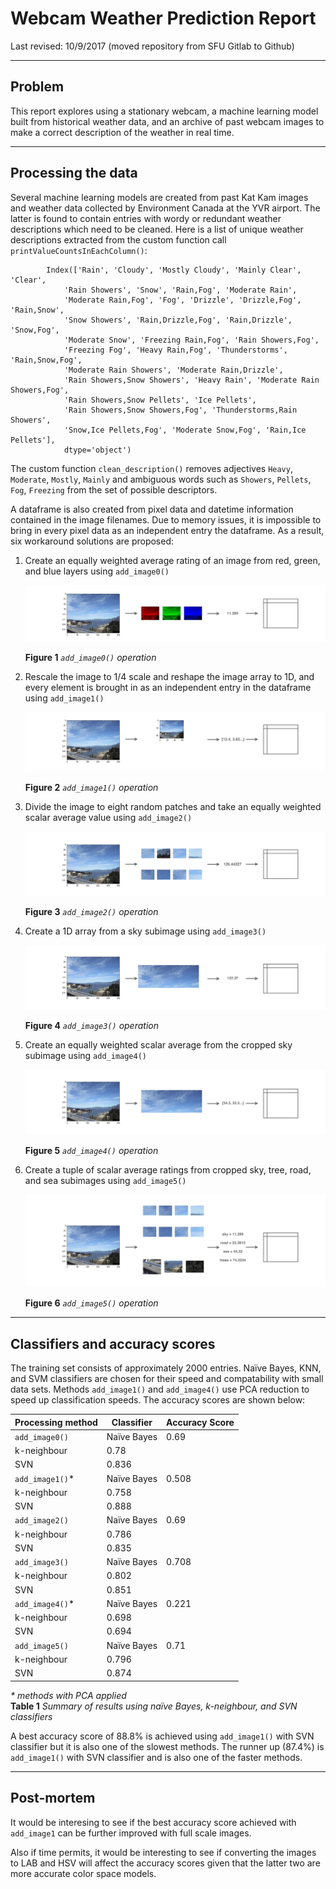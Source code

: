 # Webcam Weather Prediction Report

Last revised: 10/9/2017 (moved repository from SFU Gitlab to Github)

---

## Problem
This report explores using a stationary webcam, a machine learning model built 
from historical weather data, and an archive of past webcam images to make 
a correct description of the weather in real time.    

---
## Processing the data
Several machine learning models are created from past Kat Kam images and weather
data collected by Environment Canada at the YVR airport.  The latter is found to
contain entries with wordy or redundant weather descriptions which need
to be cleaned. Here is a list of unique weather descriptions extracted from the 
custom function call `printValueCountsInEachColumn()`:    
```
        Index(['Rain', 'Cloudy', 'Mostly Cloudy', 'Mainly Clear', 'Clear',
            'Rain Showers', 'Snow', 'Rain,Fog', 'Moderate Rain',
            'Moderate Rain,Fog', 'Fog', 'Drizzle', 'Drizzle,Fog', 'Rain,Snow',
            'Snow Showers', 'Rain,Drizzle,Fog', 'Rain,Drizzle', 'Snow,Fog',
            'Moderate Snow', 'Freezing Rain,Fog', 'Rain Showers,Fog',
            'Freezing Fog', 'Heavy Rain,Fog', 'Thunderstorms', 'Rain,Snow,Fog',
            'Moderate Rain Showers', 'Moderate Rain,Drizzle',
            'Rain Showers,Snow Showers', 'Heavy Rain', 'Moderate Rain Showers,Fog',
            'Rain Showers,Snow Pellets', 'Ice Pellets',
            'Rain Showers,Snow Showers,Fog', 'Thunderstorms,Rain Showers',
            'Snow,Ice Pellets,Fog', 'Moderate Snow,Fog', 'Rain,Ice Pellets'],
            dtype='object')
```
The custom function `clean_description()` removes adjectives `Heavy`, `Moderate`, 
`Mostly`, `Mainly` and ambiguous words such as `Showers`, `Pellets`, `Fog`, 
`Freezing` from the set of possible descriptors.

A dataframe is also created from pixel data and datetime information contained 
in the image filenames.  Due to memory issues, it is impossible to bring in every
pixel data as an independent entry the dataframe.  As a result, six workaround 
solutions are proposed:    

1. Create an equally weighted average rating of an image from 
red, green, and blue layers using `add_image0()`

    ![Figure 1](https://github.com/cathug/webcam-weather-prediction/blob/master/fig1.png)
 
    **Figure 1** *`add_image0()` operation*    

2. Rescale the image to 1/4 scale and reshape the image array
to 1D, and every element is brought in as an independent entry in the dataframe
using `add_image1()` 

    ![Figure 2](https://github.com/cathug/webcam-weather-prediction/blob/master/fig2.png)

    **Figure 2** *`add_image1()` operation*    

3. Divide the image to eight random patches and take an
equally weighted scalar average value using `add_image2()` 

    ![Figure 3](https://github.com/cathug/webcam-weather-prediction/blob/master/fig3.png)

    **Figure 3** *`add_image2()` operation*    

4. Create a 1D array from a sky subimage using `add_image3()`

    ![Figure 4](https://github.com/cathug/webcam-weather-prediction/blob/master/fig4.png)

    **Figure 4** *`add_image3()` operation*    

5. Create an equally weighted scalar average from the cropped sky subimage 
using `add_image4()`

    ![Figure 5](https://github.com/cathug/webcam-weather-prediction/blob/master/fig5.png)

    **Figure 5** *`add_image4()` operation*    

6. Create a tuple of scalar average ratings from cropped sky, tree, 
road, and sea subimages using `add_image5()` 

    ![Figure 6](https://github.com/cathug/webcam-weather-prediction/blob/master/fig6.png)

    **Figure 6** *`add_image5()` operation*    

---

## Classifiers and accuracy scores
The training set consists of approximately 2000 entries.  Naïve Bayes, KNN, and 
SVM classifiers are chosen for their speed and compatability with small data 
sets.  Methods `add_image1()` and `add_image4()` use PCA reduction to speed up
classification speeds.  The accuracy scores are shown below:


Processing method | Classifier  | Accuracy Score
----------------- | ----------  | --------------
`add_image0()`    | Naïve Bayes | 0.69
 | k-neighbour | 0.78 
 | SVN         | 0.836 
`add_image1()`\*  | Naïve Bayes | 0.508
 | k-neighbour | 0.758 
 | SVN         | 0.888
`add_image2()`    | Naïve Bayes | 0.69
 | k-neighbour | 0.786 
 | SVN         | 0.835
`add_image3()`    | Naïve Bayes | 0.708
 | k-neighbour | 0.802 
 | SVN         | 0.851
`add_image4()`\*  | Naïve Bayes | 0.221
 | k-neighbour | 0.698
 | SVN         | 0.694
`add_image5()`    | Naïve Bayes | 0.71
 | k-neighbour | 0.796
 | SVN         | 0.874

*\* methods with PCA applied*    
 **Table 1** *Summary of results using naïve Bayes, k-neighbour, and SVN classifiers*   


A best accuracy score of 88.8% is achieved using `add_image1()` with SVN 
classifier but it is also one of the slowest methods.  The runner up (87.4%) is
`add_image1()` with SVN classifier and is also one of the faster methods.

---

## Post-mortem
It would be interesing to see if the best accuracy score achieved with `add_image1`
can be further improved with full scale images.    

Also if time permits, it would be interesting to see if converting the images
to LAB and HSV will affect the accuracy scores given that the latter two are
more accurate color space models.    
